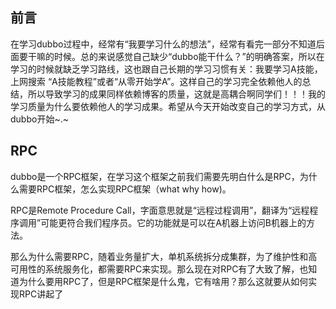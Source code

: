 ## 前言
在学习dubbo过程中，经常有“我要学习什么的想法”，经常有看完一部分不知道后面要干嘛的时候。总的来说感觉自己缺少“dubbo能干什么？”的明确答案，所以在学习的时候就缺乏学习路线，这也跟自己长期的学习习惯有关：我要学习A技能，上网搜索 “A技能教程”或者“从零开始学A”。这样自己的学习完全依赖他人的总结，所以导致学习的成果同样依赖博客的质量，这就是高耦合啊同学们！！！我的学习质量为什么要依赖他人的学习成果。希望从今天开始改变自己的学习方式，从dubbo开始~.~

## RPC
dubbo是一个RPC框架，在学习这个框架之前我们需要先明白什么是RPC，为什么需要RPC框架，怎么实现RPC框架（what why how)。

RPC是Remote Procedure Call，字面意思就是“远程过程调用”，翻译为“远程程序调用”可能更符合我们程序员。它的功能就是可以在A机器上访问B机器上的方法。

那么为什么需要RPC，随着业务量扩大，单机系统拆分成集群，为了维护性和高可用性的系统服务化，都需要RPC来实现。那么现在对RPC有了大致了解，也知道为什么要用RPC了，但是RPC框架是什么鬼，它有啥用？那么这就要从如何实现RPC讲起了
